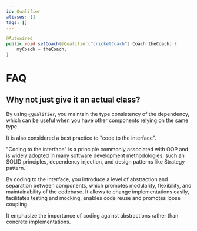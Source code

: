 ```yaml
---
id: Qualifier
aliases: []
tags: []
---
```


```java
@Autowired
public void setCoach(@Qualifier("cricketCoach") Coach theCoach) {
    myCoach = theCoach;
}
```

# FAQ
## Why not just give it an actual class?
By using `@Qualifier`, you maintain the type consistency of the dependency, which can be useful when you have other components relying on the same type.

It is also considered a best practice to "code to the interface".

"Coding to the interface" is a principle commonly associated with OOP and is widely adopted in many software development methodologies, such ah SOLID principles, dependency injection, and design patterns like Strategy pattern.

By coding to the interface, you introduce a level of abstraction and separation between components, which promotes modularity, flexibility, and maintainability of the codebase.
It allows to change implementations easily, facilitates testing and mocking, enables code reuse and promotes loose coupling.

It emphasize the importance of coding against abstractions rather than concrete implementations.
